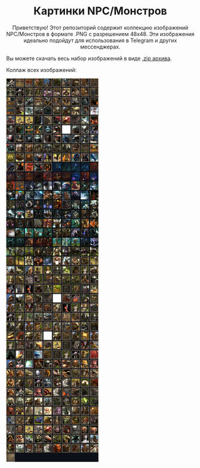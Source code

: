 <h1 style="text-align:center">Картинки NPC/Монстров</h1>

<p style="text-align:center">Приветствую! Этот репозиторий содержит коллекцию изображений NPC/Монстров в формате .PNG с разрешением 48x48. Эти изображения идеально подойдут для использования в Telegram и других мессенджерах.</p>

<p>Вы можете скачать весь набор изображений в виде <a href="https://github.com/Aksel911/R2-Textures/blob/main/%5B48x48%5D%20MONSTER%20PICTURES/%5B48x48%5D%20MONSTER%20PICTURES%20FULL.7z">.zip архива</a>.</p>

<p>Коллаж всех изображений:</p>

![collage.png](collage.png)




